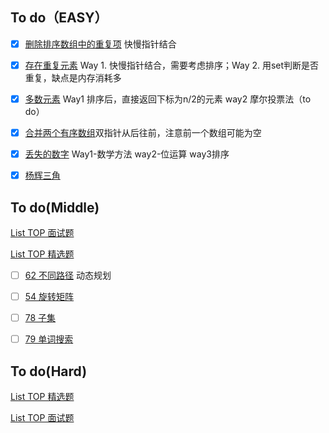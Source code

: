 ## To do（EASY）
- [x] [删除排序数组中的重复项](https://leetcode-cn.com/problems/remove-duplicates-from-sorted-array) 快慢指针结合
- [x] [存在重复元素](https://leetcode-cn.com/problems/contains-duplicate) Way 1. 快慢指针结合，需要考虑排序；Way 2. 用set判断是否重复，缺点是内存消耗多
- [x] [多数元素](https://leetcode-cn.com/problems/majority-element) Way1 排序后，直接返回下标为n/2的元素 way2 摩尔投票法（to do）
- [x] [合并两个有序数组](https://leetcode-cn.com/problems/merge-sorted-array)双指针从后往前，注意前一个数组可能为空
- [x] [丢失的数字](https://leetcode-cn.com/problems/missing-number) Way1-数学方法 way2-位运算 way3排序
- [x] [杨辉三角](https://leetcode-cn.com/problems/pascals-triangle/)


## To do(Middle)

[List TOP 面试题](https://leetcode-cn.com/problemset/all/?listId=2ckc81c&topicSlugs=array&difficulty=%E4%B8%AD%E7%AD%89)

[List TOP 精选题](https://leetcode-cn.com/problemset/all/?listId=2cktkvj&topicSlugs=array&difficulty=%E4%B8%AD%E7%AD%89)

- [ ] [62 不同路径](https://leetcode-cn.com/problems/unique-paths/)
   动态规划
- [ ] [54 旋转矩阵](https://leetcode-cn.com/problems/spiral-matrix)
- [ ] [78 子集](https://leetcode-cn.com/problems/subsets)
- [ ] [79 单词搜索](https://leetcode-cn.com/problems/word-search/)


## To do(Hard)

[List TOP 精选题](https://leetcode-cn.com/problemset/all/?listId=2cktkvj&topicSlugs=array&difficulty=%E5%9B%B0%E9%9A%BE)

[List TOP 面试题](https://leetcode-cn.com/problemset/all/?listId=2ckc81c&topicSlugs=array&difficulty=%E5%9B%B0%E9%9A%BE)
